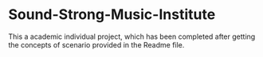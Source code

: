 # Sound-Strong-Music-Institute
This a academic individual project, which has been completed after getting the concepts of scenario provided in the Readme file.
